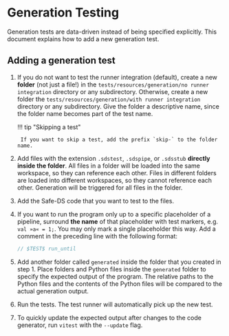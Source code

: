 # Generation Testing

Generation tests are data-driven instead of being specified explicitly. This document explains how to add a new
generation test.

## Adding a generation test

1. If you do not want to test the runner integration (default), create a new **folder** (not just a file!) in the
   `tests/resources/generation/no runner integration` directory or any subdirectory. Otherwise, create a new folder
   the `tests/resources/generation/with runner integration` directory or any subdirectory. Give the folder a descriptive
   name, since the folder name becomes part of the test name.

    !!! tip "Skipping a test"

        If you want to skip a test, add the prefix `skip-` to the folder name.

2. Add files with the extension `.sdstest`, `.sdspipe`, or `.sdsstub` **directly inside the folder**. All files in a
   folder will be loaded into the same workspace, so they can reference each other. Files in different folders are
   loaded into different workspaces, so they cannot reference each other. Generation will be triggered for all files in
   the folder.
3. Add the Safe-DS code that you want to test to the files.
4. If you want to run the program only up to a specific placeholder of a pipeline, surround **the name** of that
   placeholder with test markers, e.g. `val »a« = 1;`. You may only mark a single placeholder this way. Add a comment in
   the preceding line with the following format:
    ```ts
    // $TEST$ run_until
    ```
5. Add another folder called `generated` inside the folder that you created in step 1. Place folders and Python files
   inside the `generated` folder to specify the expected output of the program. The relative paths to the Python files
   and the contents of the Python files will be compared to the actual generation output.
6. Run the tests. The test runner will automatically pick up the new test.
7. To quickly update the expected output after changes to the code generator, run `vitest` with the `--update` flag.
